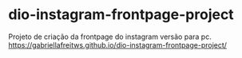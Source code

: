 # dio-instagram-frontpage-project
Projeto de criação da frontpage do instagram versão para pc. <br> https://gabriellafreitws.github.io/dio-instagram-frontpage-project/
